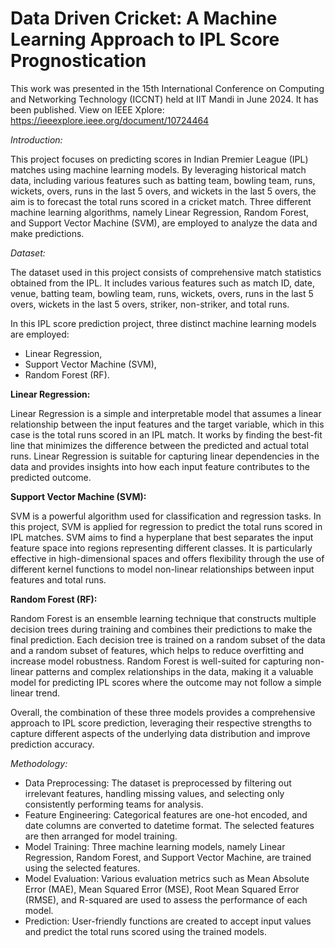 # Data Driven Cricket: A Machine Learning Approach to IPL Score Prognostication

This work was presented in the 15th International Conference on Computing and Networking Technology (ICCNT) held at IIT Mandi in June 2024. It has been published. 
View on IEEE Xplore: https://ieeexplore.ieee.org/document/10724464

*Introduction:*

This project focuses on predicting scores in Indian Premier League (IPL) matches using machine learning models. By leveraging historical match data, including various features such as batting team, bowling team, runs, wickets, overs, runs in the last 5 overs, and wickets in the last 5 overs, the aim is to forecast the total runs scored in a cricket match. Three different machine learning algorithms, namely Linear Regression, Random Forest, and Support Vector Machine (SVM), are employed to analyze the data and make predictions.

*Dataset:*

The dataset used in this project consists of comprehensive match statistics obtained from the IPL. It includes various features such as match ID, date, venue, batting team, bowling team, runs, wickets, overs, runs in the last 5 overs, wickets in the last 5 overs, striker, non-striker, and total runs.

In this IPL score prediction project, three distinct machine learning models are employed: 
- Linear Regression,
- Support Vector Machine (SVM),
- Random Forest (RF). 

**Linear Regression:** 

Linear Regression is a simple and interpretable model that assumes a linear relationship between the input features and the target variable, which in this case is the total runs scored in an IPL match. It works by finding the best-fit line that minimizes the difference between the predicted and actual total runs. Linear Regression is suitable for capturing linear dependencies in the data and provides insights into how each input feature contributes to the predicted outcome.

**Support Vector Machine (SVM):** 

SVM is a powerful algorithm used for classification and regression tasks. In this project, SVM is applied for regression to predict the total runs scored in IPL matches. SVM aims to find a hyperplane that best separates the input feature space into regions representing different classes. It is particularly effective in high-dimensional spaces and offers flexibility through the use of different kernel functions to model non-linear relationships between input features and total runs.

**Random Forest (RF):** 

Random Forest is an ensemble learning technique that constructs multiple decision trees during training and combines their predictions to make the final prediction. Each decision tree is trained on a random subset of the data and a random subset of features, which helps to reduce overfitting and increase model robustness. Random Forest is well-suited for capturing non-linear patterns and complex relationships in the data, making it a valuable model for predicting IPL scores where the outcome may not follow a simple linear trend.

Overall, the combination of these three models provides a comprehensive approach to IPL score prediction, leveraging their respective strengths to capture different aspects of the underlying data distribution and improve prediction accuracy.

*Methodology:*

- Data Preprocessing: The dataset is preprocessed by filtering out irrelevant features, handling missing values, and selecting only consistently performing teams for analysis.
- Feature Engineering: Categorical features are one-hot encoded, and date columns are converted to datetime format. The selected features are then arranged for model training.
- Model Training: Three machine learning models, namely Linear Regression, Random Forest, and Support Vector Machine, are trained using the selected features.
- Model Evaluation: Various evaluation metrics such as Mean Absolute Error (MAE), Mean Squared Error (MSE), Root Mean Squared Error (RMSE), and R-squared are used to assess the performance of each model.
- Prediction: User-friendly functions are created to accept input values and predict the total runs scored using the trained models.


